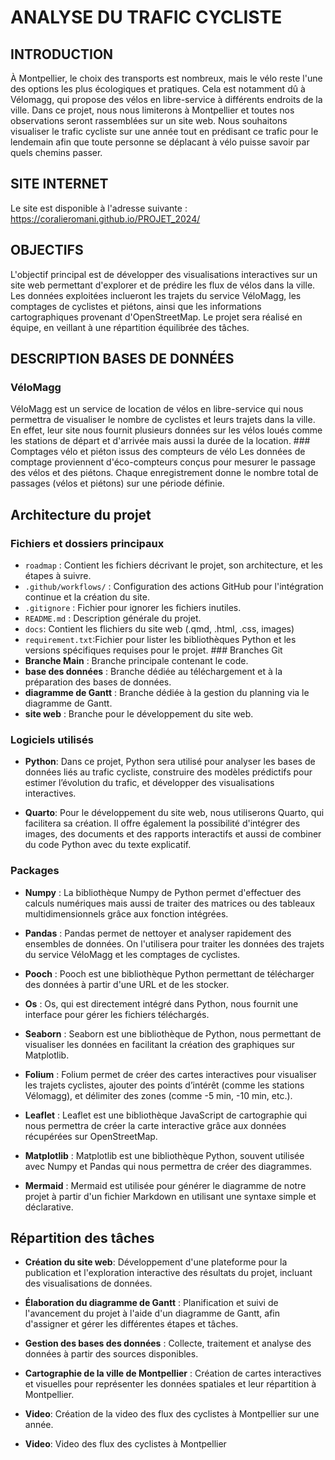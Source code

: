 # ANALYSE DU TRAFIC CYCLISTE

## INTRODUCTION

À Montpellier, le choix des transports est nombreux, mais le vélo reste l'une des options les plus écologiques et pratiques. Cela est notamment dû à Vélomagg, qui propose des vélos en libre-service à différents endroits de la ville. Dans ce projet, nous nous limiterons à Montpellier et toutes nos observations seront rassemblées sur un site web. Nous souhaitons visualiser le trafic cycliste sur une année tout en prédisant ce trafic pour le lendemain afin que toute personne se déplacant à vélo puisse savoir par quels chemins passer.

## SITE INTERNET

Le site est disponible à l'adresse suivante : https://coralieromani.github.io/PROJET_2024/

## OBJECTIFS

L'objectif principal est de développer des visualisations interactives sur un site web permettant d'explorer et de prédire les flux de vélos dans la ville. Les données exploitées inclueront les trajets du service VéloMagg, les comptages de cyclistes et piétons, ainsi que les informations cartographiques provenant d'OpenStreetMap. Le projet sera réalisé en équipe, en veillant à une répartition équilibrée des tâches.

## DESCRIPTION BASES DE DONNÉES

### VéloMagg

VéloMagg est un service de location de vélos en libre-service qui nous permettra de visualiser le nombre de cyclistes et leurs trajets dans la ville. En effet, leur site nous fournit plusieurs données sur les vélos loués comme les stations de départ et d'arrivée mais aussi la durée de la location. \### Comptages vélo et piéton issus des compteurs de vélo Les données de comptage proviennent d'éco-compteurs conçus pour mesurer le passage des vélos et des piétons. Chaque enregistrement donne le nombre total de passages (vélos et piétons) sur une période définie.

## Architecture du projet

### Fichiers et dossiers principaux

-   `roadmap` : Contient les fichiers décrivant le projet, son architecture, et les étapes à suivre.
-   `.github/workflows/` : Configuration des actions GitHub pour l'intégration continue et la création du site.
-   `.gitignore` : Fichier pour ignorer les fichiers inutiles.
-   `README.md` : Description générale du projet.
-   `docs`: Contient les flichiers du site web (.qmd, .html, .css, images)
-   `requirement.txt`:Fichier pour lister les bibliothèques Python et les versions spécifiques requises pour le projet. \### Branches Git
-   **Branche Main** : Branche principale contenant le code.
-   **base des données** : Branche dédiée au téléchargement et à la préparation des bases de données.
-   **diagramme de Gantt** : Branche dédiée à la gestion du planning via le diagramme de Gantt.
-   **site web** : Branche pour le développement du site web.

### Logiciels utilisés

-   **Python**: Dans ce projet, Python sera utilisé pour analyser les bases de données liés au trafic cycliste, construire des modèles prédictifs pour estimer l’évolution du trafic, et développer des visualisations interactives.

-   **Quarto**: Pour le développement du site web, nous utiliserons Quarto, qui facilitera sa création. Il offre également la possibilité d'intégrer des images, des documents et des rapports interactifs et aussi de combiner du code Python avec du texte explicatif.

### Packages

-   **Numpy** : La bibliothèque Numpy de Python permet d'effectuer des calculs numériques mais aussi de traiter des matrices ou des tableaux multidimensionnels grâce aux fonction intégrées.

-   **Pandas** : Pandas permet de nettoyer et analyser rapidement des ensembles de données. On l'utilisera pour traiter les données des trajets du service VéloMagg et les comptages de cyclistes.

-   **Pooch** : Pooch est une bibliothèque Python permettant de télécharger des données à partir d'une URL et de les stocker.

-   **Os** : Os, qui est directement intégré dans Python, nous fournit une interface pour gérer les fichiers téléchargés.

-   **Seaborn** : Seaborn est une bibliothèque de Python, nous permettant de visualiser les données en facilitant la création des graphiques sur Matplotlib.

-   **Folium** : Folium permet de créer des cartes interactives pour visualiser les trajets cyclistes, ajouter des points d’intérêt (comme les stations Vélomagg), et délimiter des zones (comme -5 min, -10 min, etc.).

-   **Leaflet** : Leaflet est une bibliothèque JavaScript de cartographie qui nous permettra de créer la carte interactive grâce aux données récupérées sur OpenStreetMap.

-   **Matplotlib** : Matplotlib est une bibliothèque Python, souvent utilisée avec Numpy et Pandas qui nous permettra de créer des diagrammes.

-   **Mermaid** : Mermaid est utilisée pour générer le diagramme de notre projet à partir d'un fichier Markdown en utilisant une syntaxe simple et déclarative.

## Répartition des tâches

-   **Création du site web**: Développement d'une plateforme pour la publication et l'exploration interactive des résultats du projet, incluant des visualisations de données.

-   **Élaboration du diagramme de Gantt** : Planification et suivi de l'avancement du projet à l'aide d'un diagramme de Gantt, afin d'assigner et gérer les différentes étapes et tâches.

-   **Gestion des bases des données** : Collecte, traitement et analyse des données à partir des sources disponibles.

-   **Cartographie de la ville de Montpellier** : Création de cartes interactives et visuelles pour représenter les données spatiales et leur répartition à Montpellier.

-   **Video**: Création de la video des flux des cyclistes à Montpellier sur une année.

-   **Video**: Video des flux des cyclistes à Montpellier